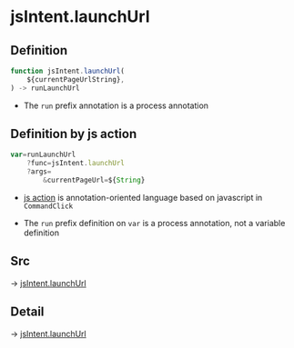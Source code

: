# jsIntent.launchUrl

## Definition

```js.js
function jsIntent.launchUrl(
	${currentPageUrlString},
) -> runLaunchUrl
```

- The `run` prefix annotation is a process annotation
## Definition by js action

```js.js
var=runLaunchUrl
	?func=jsIntent.launchUrl
	?args=
		&currentPageUrl=${String}
```

- [js action](#) is annotation-oriented language based on javascript in `CommandClick`

- The `run` prefix definition on `var` is a process annotation, not a variable definition

## Src

-> [jsIntent.launchUrl](https://github.com/puutaro/CommandClick/blob/master/app/src/main/java/com/puutaro/commandclick/fragment_lib/terminal_fragment/js_interface/JsIntent.kt#L44)

## Detail

-> [jsIntent.launchUrl](https://github.com/puutaro/CommandClick/blob/master/md/developer/js_interface/details/JsIntent/launchUrl.md)
